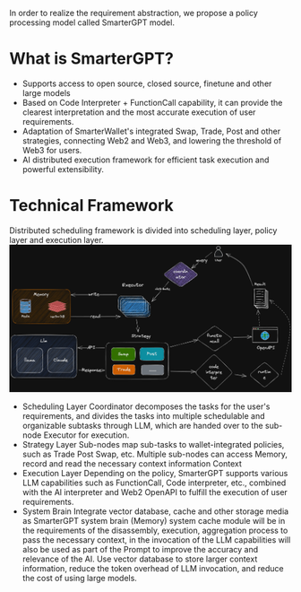In order to realize the requirement abstraction, we propose a policy processing model called SmarterGPT model.
# What is SmarterGPT?
- Supports access to open source, closed source, finetune and other large models
- Based on Code Interpreter + FunctionCall capability, it can provide the clearest interpretation and the most accurate execution of user requirements.
- Adaptation of SmarterWallet's integrated Swap, Trade, Post and other strategies, connecting Web2 and Web3, and lowering the threshold of Web3 for users.
- AI distributed execution framework for efficient task execution and powerful extensibility.

# Technical Framework

Distributed scheduling framework is divided into scheduling layer, policy layer and execution layer.
![](../../../images/demand.png)

- Scheduling Layer
Coordinator decomposes the tasks for the user's requirements, and divides the tasks into multiple schedulable and organizable subtasks through LLM, which are handed over to the sub-node Executor for execution.
- Strategy Layer
Sub-nodes map sub-tasks to wallet-integrated policies, such as Trade Post Swap, etc. Multiple sub-nodes can access Memory, record and read the necessary context information Context
- Execution Layer
Depending on the policy, SmarterGPT supports various LLM capabilities such as FunctionCall, Code interpreter, etc., combined with the Al interpreter and Web2 OpenAPI to fulfill the execution of user requirements.
- System Brain
Integrate vector database, cache and other storage media as SmarterGPT system brain (Memory) system cache module will be in the requirements of the disassembly, execution, aggregation process to pass the necessary context, in the invocation of the LLM capabilities will also be used as part of the Prompt to improve the accuracy and relevance of the AI. Use vector database to store larger context information, reduce the token overhead of LLM invocation, and reduce the cost of using large models.